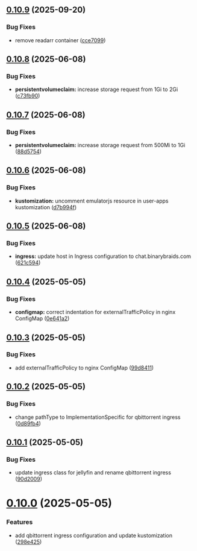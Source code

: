 ## [0.10.9](https://github.com/binary-braids/kubernetes-homelab/compare/v0.10.8...v0.10.9) (2025-09-20)


### Bug Fixes

* remove readarr container ([cce7099](https://github.com/binary-braids/kubernetes-homelab/commit/cce70994db43d52e6a9831796a11864464dc7fff))



## [0.10.8](https://github.com/binary-braids/kubernetes-homelab/compare/v0.10.7...v0.10.8) (2025-06-08)


### Bug Fixes

* **persistentvolumeclaim:** increase storage request from 1Gi to 2Gi ([c73fb90](https://github.com/binary-braids/kubernetes-homelab/commit/c73fb9049ffe4857029d37603a5fd60b7cfd3357))



## [0.10.7](https://github.com/binary-braids/kubernetes-homelab/compare/v0.10.6...v0.10.7) (2025-06-08)


### Bug Fixes

* **persistentvolumeclaim:** increase storage request from 500Mi to 1Gi ([88d5754](https://github.com/binary-braids/kubernetes-homelab/commit/88d5754d4385456204b9d0e8012f0bf4c56c51a1))



## [0.10.6](https://github.com/binary-braids/kubernetes-homelab/compare/v0.10.5...v0.10.6) (2025-06-08)


### Bug Fixes

* **kustomization:** uncomment emulatorjs resource in user-apps kustomization ([d7b994f](https://github.com/binary-braids/kubernetes-homelab/commit/d7b994f70f72bccd7b02b1a99f27fbbdb1272f22))



## [0.10.5](https://github.com/binary-braids/kubernetes-homelab/compare/v0.10.4...v0.10.5) (2025-06-08)


### Bug Fixes

* **ingress:** update host in Ingress configuration to chat.binarybraids.com ([621c594](https://github.com/binary-braids/kubernetes-homelab/commit/621c594de553b4e9297da604cdd59e7a985cc40a))



## [0.10.4](https://github.com/binary-braids/kubernetes-homelab/compare/v0.10.3...v0.10.4) (2025-05-05)


### Bug Fixes

* **configmap:** correct indentation for externalTrafficPolicy in nginx ConfigMap ([0e641a2](https://github.com/binary-braids/kubernetes-homelab/commit/0e641a241843b2b58af0a33b8c76e7f15905fb1d))



## [0.10.3](https://github.com/binary-braids/kubernetes-homelab/compare/v0.10.2...v0.10.3) (2025-05-05)


### Bug Fixes

* add externalTrafficPolicy to nginx ConfigMap ([99d8411](https://github.com/binary-braids/kubernetes-homelab/commit/99d841122531b74e8459ecdcf1aadb6095d0a5cf))



## [0.10.2](https://github.com/binary-braids/kubernetes-homelab/compare/v0.10.1...v0.10.2) (2025-05-05)


### Bug Fixes

* change pathType to ImplementationSpecific for qbittorrent ingress ([0d89fb4](https://github.com/binary-braids/kubernetes-homelab/commit/0d89fb423e58696b300e8d1e90b227564c9965cc))



## [0.10.1](https://github.com/binary-braids/kubernetes-homelab/compare/v0.10.0...v0.10.1) (2025-05-05)


### Bug Fixes

* update ingress class for jellyfin and rename qbittorrent ingress ([90d2009](https://github.com/binary-braids/kubernetes-homelab/commit/90d2009e536749412013645f0b2021ecde999b0d))



# [0.10.0](https://github.com/binary-braids/kubernetes-homelab/compare/v0.9.5...v0.10.0) (2025-05-05)


### Features

* add qbittorrent ingress configuration and update kustomization ([298e425](https://github.com/binary-braids/kubernetes-homelab/commit/298e4257d4e488762b4677e4ea967410fa2aefef))



